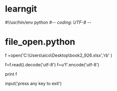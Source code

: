 # learngit
#!/usr/hin/env python
#-*- coding: UTF-8 -*-
# file_open.python
f =open('C:\\Users\\aico\\Desktop\\book2_926.xlsx','rb' )

f=f.read().decode('utf-8')
f=u'f'.encode('utf-8')

print f

input('press any key to exit')
